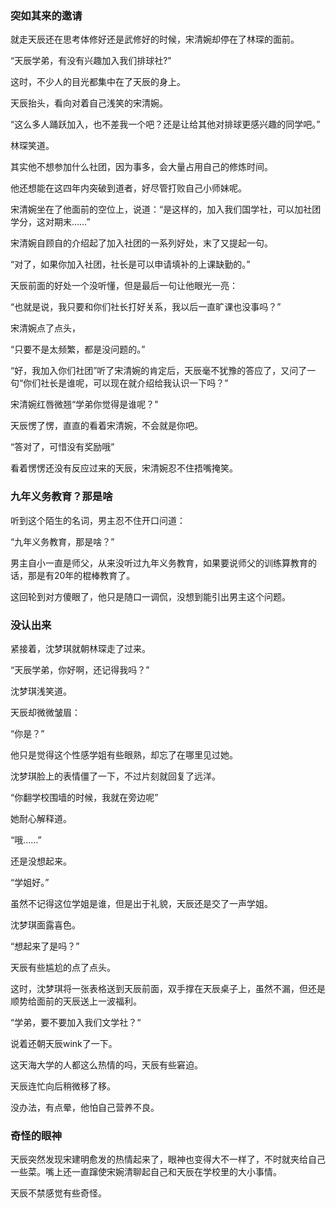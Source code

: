 ### 突如其来的邀请

就走天辰还在思考体修好还是武修好的时候，宋清婉却停在了林琛的面前。

“天辰学弟，有没有兴趣加入我们排球社?"

这时，不少人的目光都集中在了天辰的身上。

天辰抬头，看向对着自己浅笑的宋清婉。

“这么多人踊跃加入，也不差我一个吧？还是让给其他对排球更感兴趣的同学吧。”

林琛笑道。

其实他不想参加什么社团，因为事多，会大量占用自己的修炼时间。

他还想能在这四年内突破到道者，好尽管打败自己小师妹呢。


宋清婉坐在了他面前的空位上，说道：“是这样的，加入我们国学社，可以加社团学分，这对期末……”

宋清婉自顾自的介绍起了加入社团的一系列好处，末了又提起一句。

“对了，如果你加入社团，社长是可以申请填补的上课缺勤的。”

天辰前面的好处一个没听懂，但是最后一句让他眼光一亮：

“也就是说，我只要和你们社长打好关系，我以后一直旷课也没事吗？”

宋清婉点了点头，

“只要不是太频繁，都是没问题的。”

“好，我加入你们社团”听了宋清婉的肯定后，天辰毫不犹豫的答应了，又问了一句“你们社长是谁呢，可以现在就介绍给我认识一下吗？”

宋清婉红唇微翘“学弟你觉得是谁呢？"

天辰愣了愣，直直的看着宋清婉，不会就是你吧。



“答对了，可惜没有奖励哦”

看着愣愣还没有反应过来的天辰，宋清婉忍不住捂嘴掩笑。


### 九年义务教育？那是啥

听到这个陌生的名词，男主忍不住开口问道：

“九年义务教育，那是啥？”

男主自小一直是师父，从来没听过九年义务教育，如果要说师父的训练算教育的话，那是有20年的棍棒教育了。

这回轮到对方傻眼了，他只是随口一调侃，没想到能引出男主这个问题。


### 没认出来

紧接着，沈梦琪就朝林琛走了过来。

“天辰学弟，你好啊，还记得我吗？”

沈梦琪浅笑道。

天辰却微微皱眉：

“你是？”

他只是觉得这个性感学姐有些眼熟，却忘了在哪里见过她。

沈梦琪脸上的表情僵了一下，不过片刻就回复了远洋。

“你翻学校围墙的时候，我就在旁边呢”

她耐心解释道。

“哦……”

还是没想起来。


“学姐好。”

虽然不记得这位学姐是谁，但是出于礼貌，天辰还是交了一声学姐。

沈梦琪面露喜色。

“想起来了是吗？”

天辰有些尴尬的点了点头。

这时，沈梦琪将一张表格送到天辰前面，双手撑在天辰桌子上，虽然不漏，但还是顺势给面前的天辰送上一波福利。

“学弟，要不要加入我们文学社？“

说着还朝天辰wink了一下。

这天海大学的人都这么热情的吗，天辰有些窘迫。

天辰连忙向后稍微移了移。

没办法，有点晕，他怕自己营养不良。


### 奇怪的眼神

天辰突然发现宋建明愈发的热情起来了，眼神也变得大不一样了，不时就夹给自己一些菜。嘴上还一直蹿使宋婉清聊起自己和天辰在学校里的大小事情。

天辰不禁感觉有些奇怪。
